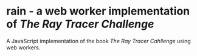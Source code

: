 # rain - a web worker implementation of _The Ray Tracer Challenge_

A JavaScript implementation of the book _The Ray Tracer Cahllenge_ using web workers.